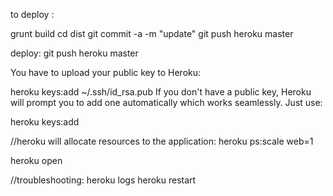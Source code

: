 to deploy :

grunt build
cd dist
git commit -a -m "update"
git push heroku master


deploy:
git push heroku master

You have to upload your public key to Heroku:

heroku keys:add ~/.ssh/id_rsa.pub
If you don't have a public key, Heroku will prompt you to add one automatically which works seamlessly. Just use:

heroku keys:add

//heroku will allocate resources to the application:
heroku ps:scale web=1

heroku open

//troubleshooting:
heroku logs
heroku restart